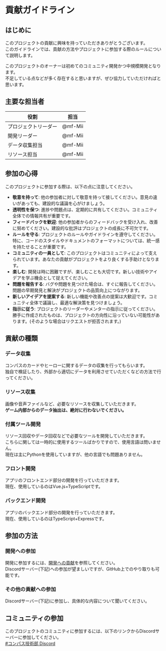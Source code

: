 # 貢献ガイドライン

## はじめに
このプロジェクトの貢献に興味を持っていただきありがとうございます。<br>
このガイドラインでは、貢献の方法やプロジェクトに参加する際のルールについて説明します。

このプロジェクトのオーナーは初めてのコミュニティ開発かつ中規模開発となります。<br>
不足している点などが多く存在すると思いますが、ぜひ協力していただければと思います。

## 主要な担当者
| 役割         | 担当      |
|------------|---------|
| プロジェクトリーダー | @mf-Mii |
| 開発リーダー     | @mf-Mii |
| データ収集担当    | @mf-Mii |
| リソース担当     | @mf-Mii |

## 参加の心得
このプロジェクトに参加する際は、以下の点に注意してください。
- **敬意を持って**: 他の参加者に対して敬意を持って接してください。意見の違いがあっても、建設的な議論を心がけましょう。
- **透明性を保つ**: 進捗や問題点は、定期的に共有してください。コミュニティ全体での情報共有が重要です。
- **フィードバックを歓迎**: 他の参加者からのフィードバックを受け入れ、改善に努めてください。建設的な批評はプロジェクトの成長に不可欠です。
- **ルールを守る**: プロジェクトのルールやガイドラインを遵守してください。特に、コードのスタイルやドキュメントのフォーマットについては、統一感を持たせることが重要です。
- **コミュニティの一員として**: このプロジェクトはコミュニティによって支えられています。あなたの貢献がプロジェクトをより良くする手助けとなります。
- **楽しむ**: 開発は時に困難ですが、楽しむことも大切です。新しい技術やアイデアを学ぶ機会として捉えてください。
- **問題を報告する**: バグや問題を見つけた場合は、すぐに報告してください。問題の早期発見と解決がプロジェクトの品質向上につながります。
- **新しいアイデアを提案する**: 新しい機能や改善点の提案は大歓迎です。コミュニティ全体で議論し、最適な解決策を見つけましょう。
- **指示に従う**: プロジェクトのリーダーやメンターの指示に従ってください。勝手に作成されたものは、プロジェクトの方向性に沿っていない可能性があります。(そのような場合はリクエストが拒否されます。)

## 貢献の種類
### データ収集
コンパスのカードやヒーローに関するデータの収集を行ってもらいます。<br>
独自で検証したり、外部から適切にデータを利用させていただくなどの方法で行ってください。<br>

### リソース収集
画像や音声ファイルなど、必要なリソースを収集していただきます。<br>
**ゲーム内部からのデータ抽出は、絶対に行わないでください。**<br>

### 付属ツール開発
リソース回収やデータ回収などで必要なツールを開発していただきます。<br>
こちらに関しては一時的に使用するツールばかりですので、使用言語は問いません。<br>
現在は主にPythonを使用していますが、他の言語でも問題ありません。<br>

### フロント開発
アプリのフロントエンド部分の開発を行っていただきます。<br>
現在、使用しているのはVue.js+TypeScriptです。<br>

### バックエンド開発
アプリのバックエンド部分の開発を行っていただきます。<br>
現在、使用しているのはTypeScript+Expressです。<br>

## 参加の方法
### 開発への参加
開発に参加するには、[開発への貢献](CONTRIBUTING_DEVELOP.md)を参照してください。<br>
Discordサーバー(下記)への参加が望ましいですが、GitHub上でのやり取りも可能です。<br>

### その他の貢献への参加
Discordサーバー(下記)に参加し、具体的な内容について聞いてください。

## コミュニティの参加
このプロジェクトのコミュニティに参加するには、以下のリンクからDiscordサーバーに参加してください。<br>
[#コンパス技術部 Discord](https://discord.gg/Ms8TgbcqxP)